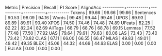 Metric     | Precision |    Recall |  F1 Score | AligndAcc
-----------+-----------+-----------+-----------+-----------
Tokens     |     99.66 |     99.66 |     99.66 |
Sentences  |     90.53 |     98.09 |     94.16 |
Words      |     99.48 |     99.44 |     99.46 |
UPOS       |     89.93 |     89.89 |     89.91 |     90.40
XPOS       |     74.50 |     74.46 |     74.48 |     74.89
UFeats     |     82.25 |     82.22 |     82.24 |     82.69
AllTags    |     68.79 |     68.76 |     68.78 |     69.15
Lemmas     |     77.52 |     77.48 |     77.50 |     77.92
UAS        |     79.64 |     79.61 |     79.63 |     80.06
LAS        |     73.43 |     73.40 |     73.42 |     73.82
CLAS       |     67.11 |     66.00 |     66.55 |     66.47
MLAS       |     49.83 |     49.01 |     49.42 |     49.35
BLEX       |     45.06 |     44.32 |     44.69 |     44.63
ELAS       |      0.00 |      0.00 |      0.00 |
EULAS      |      0.00 |      0.00 |      0.00 |
